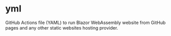 # yml
GitHub Actions file (YAML) to run Blazor WebAssembly website from GitHub pages and any other static websites hosting provider.

